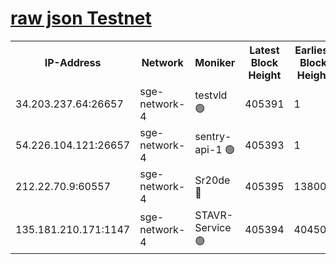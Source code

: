 
[raw json Testnet](https://rpc-check.sget.stavr.tech/sget/rpc-sget-result.json)
=


<table><tr><th>IP-Address</th><th>Network</th><th>Moniker</th><th>Latest Block Height</th><th>Earliest Block Height</th><th>Catching Up</th><th>Voting Power</th><th>Scan Time</th></tr><tr><td>34.203.237.64:26657</td><td>sge-network-4</td><td>testvld 🟢</td><td>405391</td><td>1</td><td>False</td><td>0</td><td>2023-11-28T06:26:17.917764940UTC</td></tr><tr><td>54.226.104.121:26657</td><td>sge-network-4</td><td>sentry-api-1 🟢</td><td>405393</td><td>1</td><td>False</td><td>0</td><td>2023-11-28T06:26:28.759163649UTC</td></tr><tr><td>212.22.70.9:60557</td><td>sge-network-4</td><td>Sr20de 🔴</td><td>405395</td><td>138001</td><td>False</td><td>99</td><td>2023-11-28T06:26:41.730389225UTC</td></tr><tr><td>135.181.210.171:1147</td><td>sge-network-4</td><td>STAVR-Service 🟢</td><td>405394</td><td>404501</td><td>False</td><td>0</td><td>2023-11-28T06:26:35.202068172UTC</td></tr></table>
